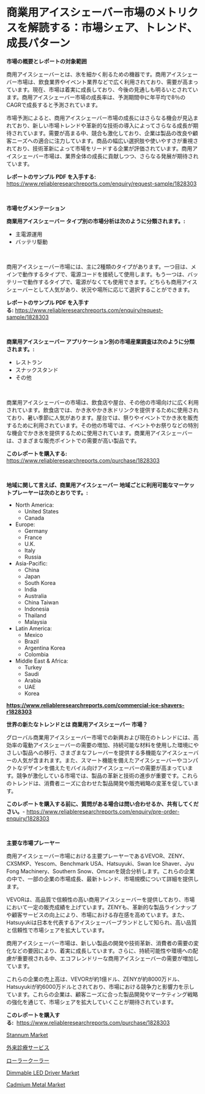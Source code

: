 <p><h1>商業用アイスシェーバー市場のメトリクスを解読する：市場シェア、トレンド、成長パターン</h1></p><p><strong>市場の概要とレポートの対象範囲</strong></p>
<p><p>商用アイスシェーバーとは、氷を細かく削るための機器です。商用アイスシェーバー市場は、飲食業界やイベント業界などで広く利用されており、需要が高まっています。現在、市場は着実に成長しており、今後の見通しも明るいとされています。商用アイスシェーバー市場の成長率は、予測期間中に年平均で8％のCAGRで成長すると予測されています。</p><p>市場予測によると、商用アイスシェーバー市場の成長にはさらなる機会が見込まれており、新しい市場トレンドや革新的な技術の導入によってさらなる成長が期待されています。需要が高まる中、競合も激化しており、企業は製品の改良や顧客ニーズへの適合に注力しています。商品の幅広い選択肢や使いやすさが重視されており、技術革新によって市場をリードする企業が評価されています。商用アイスシェーバー市場は、業界全体の成長に貢献しつつ、さらなる発展が期待されています。</p></p>
<p><strong>レポートのサンプル PDF を入手する:</strong> <a href="https://www.reliableresearchreports.com/enquiry/request-sample/1828303">https://www.reliableresearchreports.com/enquiry/request-sample/1828303</a></p>
<p>&nbsp;</p>
<p><strong>市場セグメンテーション</strong></p>
<p><strong>商業用アイスシェーバー タイプ別の市場分析は次のように分類されます。:</strong></p>
<p><ul><li>主電源運用</li><li>バッテリ駆動</li></ul></p>
<p>&nbsp;</p>
<p><p>商用アイスシェーバー市場には、主に2種類のタイプがあります。一つ目は、メインで動作するタイプで、電源コードを接続して使用します。もう一つは、バッテリーで動作するタイプで、電源がなくても使用できます。どちらも商用アイスシェーバーとして人気があり、状況や場所に応じて選択することができます。</p></p>
<p><strong>レポートのサンプル PDF を入手する:</strong>&nbsp;<a href="https://www.reliableresearchreports.com/enquiry/request-sample/1828303">https://www.reliableresearchreports.com/enquiry/request-sample/1828303</a></p>
<p>&nbsp;</p>
<p><strong> 商業用アイスシェーバー アプリケーション別の市場産業調査は次のように分類されます。:</strong></p>
<p><ul><li>レストラン</li><li>スナックスタンド</li><li>その他</li></ul></p>
<p>&nbsp;</p>
<p><p>商業用アイスシェーバーの市場は、飲食店や屋台、その他の市場向けに広く利用されています。飲食店では、かき氷やかき氷ドリンクを提供するために使用されており、暑い季節に人気があります。屋台では、祭りやイベントでかき氷を販売するために利用されています。その他の市場では、イベントやお祭りなどの特別な機会でかき氷を提供するために使用されています。商業用アイスシェーバーは、さまざまな販売ポイントでの需要が高い製品です。</p></p>
<p><strong>このレポートを購入する:</strong>&nbsp; <a href="https://www.reliableresearchreports.com/purchase/1828303">https://www.reliableresearchreports.com/purchase/1828303</a></p>
<p>&nbsp;</p>
<p><strong>地域に関して言えば、商業用アイスシェーバー 地域ごとに利用可能なマーケットプレーヤーは次のとおりです。:</strong></p>
<p><ul>
    <li>
        North America:
        <ul>
            <li>United States</li>
            <li>Canada</li>
        </ul>
    </li>
    <li>
        Europe:
        <ul>
            <li>Germany</li>
            <li>France</li>
            <li>U.K.</li>
            <li>Italy</li>
            <li>Russia</li>
        </ul>
    </li>
    <li>
        Asia-Pacific:
        <ul>
            <li>China</li>
            <li>Japan</li>
            <li>South Korea</li>
            <li>India</li>
            <li>Australia</li>
            <li>China Taiwan</li>
            <li>Indonesia</li>
            <li>Thailand</li>
            <li>Malaysia</li>
        </ul>
    </li>
    <li>
        Latin America:
        <ul>
            <li>Mexico</li>
            <li>Brazil</li>
            <li>Argentina Korea</li>
            <li>Colombia</li>
        </ul>
    </li>
    <li>
        Middle East & Africa:
        <ul>
            <li>Turkey</li>
            <li>Saudi</li>
            <li>Arabia</li>
            <li>UAE</li>
            <li>Korea</li>
        </ul>
    </li>
    </ul></p>
<p><strong><a href="https://www.reliableresearchreports.com/commercial-ice-shavers-r1828303">https://www.reliableresearchreports.com/commercial-ice-shavers-r1828303</a></strong>&nbsp;</p>
<p><strong>世界の新たなトレンドとは 商業用アイスシェーバー 市場？</strong></p>
<p><p>グローバル商業用アイスシェーバー市場での新興および現在のトレンドには、高効率の電動アイスシェーバーの需要の増加、持続可能な材料を使用した環境にやさしい製品への移行、さまざまなフレーバーを提供する多機能なアイスシェーバーの人気が含まれます。また、スマート機能を備えたアイスシェーバーやコンパクトなデザインを備えたモバイル向けアイスシェーバーの需要が高まっています。競争が激化している市場では、製品の革新と技術の進歩が重要です。これらのトレンドは、消費者ニーズに合わせた製品開発や販売戦略の変革を促しています。</p></p>
<p><strong>このレポートを購入する前に、質問がある場合は問い合わせるか、共有してください。</strong>- <a href="https://www.reliableresearchreports.com/enquiry/pre-order-enquiry/1828303">https://www.reliableresearchreports.com/enquiry/pre-order-enquiry/1828303</a></p>
<p>&nbsp;</p>
<p><strong>主要な市場プレーヤー</strong></p>
<p><p>商用アイスシェーバー市場における主要プレーヤーであるVEVOR、ZENY、CXSMKP、Yescom、Benchmark USA、Hatsuyuki、Swan Ice Shaver、Jyu Fong Machinery、Southern Snow、Omcanを競合分析します。これらの企業の中で、一部の企業の市場成長、最新トレンド、市場規模について詳細を提供します。</p><p>VEVORは、高品質で信頼性の高い商用アイスシェーバーを提供しており、市場において一定の販売成績を上げています。ZENYも、革新的な製品ラインナップや顧客サービスの向上により、市場における存在感を高めています。また、Hatsuyukiは日本を代表するアイスシェーバーブランドとして知られ、高い品質と信頼性で市場シェアを拡大しています。</p><p>商用アイスシェーバー市場は、新しい製品の開発や技術革新、消費者の需要の変化などの要因により、着実に成長しています。さらに、持続可能性や環境への配慮が重要視される中、エコフレンドリーな商用アイスシェーバーの需要が増加しています。</p><p>これらの企業の売上高は、VEVORが約1億ドル、ZENYが約8000万ドル、Hatsuyukiが約6000万ドルとされており、市場における競争力と影響力を示しています。これらの企業は、顧客ニーズに合った製品開発やマーケティング戦略の強化を通じて、市場シェアを拡大していくことが期待されています。</p></p>
<p><strong>このレポートを購入する:</strong>&nbsp;&nbsp;<a href="https://www.reliableresearchreports.com/purchase/1828303">https://www.reliableresearchreports.com/purchase/1828303</a></p>
<p><p><a href="https://issuu.com/reportprime-2/docs/stannum-market-size-2030.pptx">Stannum Market</a></p><p><a href="https://medium.com/@demarcuskuhlman/%E3%82%A2%E3%83%B3%E3%83%96%E3%83%A9%E3%83%88%E3%83%AA%E3%83%BC%E3%82%B1%E3%82%A2%E3%82%B5%E3%83%BC%E3%83%93%E3%82%B9%E5%B8%82%E5%A0%B4%E8%A6%8F%E6%A8%A1%E3%81%AF-%E3%82%B0%E3%83%AD%E3%83%BC%E3%83%90%E3%83%AB%E7%94%A3%E6%A5%AD%E3%81%AB%E3%81%8A%E3%81%91%E3%82%8B%E6%9C%80%E9%81%A9%E3%81%AA%E3%83%9E%E3%83%BC%E3%82%B1%E3%83%86%E3%82%A3%E3%83%B3%E3%82%B0%E3%83%81%E3%83%A3%E3%83%8D%E3%83%AB%E3%82%92%E6%98%8E%E3%82%89%E3%81%8B%E3%81%AB%E3%81%97%E3%81%BE%E3%81%99-f68f5c82c6f6">外来診療サービス</a></p><p><a href="https://github.com/schmahlson/Market-Research-Report-List-1/blob/main/907415032498.md">ローラークーラー</a></p><p><a href="https://www.linkedin.com/pulse/dimmable-led-driver-market-analysis-sze-forecasted-period-dclce?trackingId=Ii3z9YUYGXpwewvvDpSNIg%3D%3D">Dimmable LED Driver Market</a></p><p><a href="https://issuu.com/reportprime-2/docs/cadmium-metal-market-size-2030.pptx">Cadmium Metal Market</a></p></p>